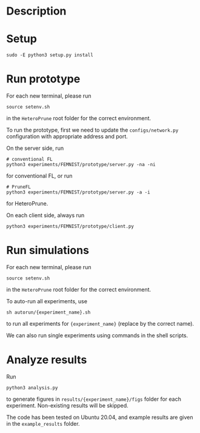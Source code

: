 # Description


# Setup
```python3
sudo -E python3 setup.py install
```

# Run prototype 
For each new terminal, please run
```shell
source setenv.sh
```
in the `HeteroPrune` root folder for the correct environment.

To run the prototype, first we need to update the `configs/network.py` configuration with appropriate address and port.

On the server side, run
```python3
# conventional FL
python3 experiments/FEMNIST/prototype/server.py -na -ni
```
for conventional FL, or run
```python3
# PruneFL
python3 experiments/FEMNIST/prototype/server.py -a -i
```
for HeteroPrune.

On each client side, always run
```python3
python3 experiments/FEMNIST/prototype/client.py
```

# Run simulations
For each new terminal, please run
```shell
source setenv.sh
```
in the `HeteroPrune` root folder for the correct environment.

To auto-run all experiments, use
```shell
sh autorun/{experiment_name}.sh
```
to run all experiments for `{experiment_name}` (replace by the correct name).

We can also run single experiments using commands in the shell scripts.

# Analyze results
Run
```python3
python3 analysis.py
```
to generate figures in `results/{experiment_name}/figs` folder for each experiment. Non-existing results will be skipped.

The code has been tested on Ubuntu 20.04, and example results are given in the `example_results` folder.
